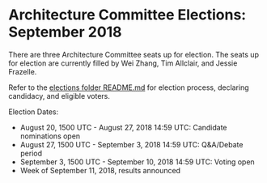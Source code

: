 # Architecture Committee Elections: September 2018

There are three Architecture Committee seats up for election. The seats up for
election are currently filled by Wei Zhang, Tim Allclair, and Jessie Frazelle.

Refer to the [elections folder README.md](https://github.com/kata-containers/community/tree/master/elections) for election process, declaring candidacy,
and eligible voters.

Election Dates:
* August 20, 1500 UTC - August 27, 2018 14:59 UTC: Candidate nominations open
* August 27, 1500 UTC - September 3, 2018 14:59 UTC: Q&A/Debate period
* September 3, 1500 UTC - September 10, 2018 14:59 UTC: Voting open
* Week of September 11, 2018, results announced